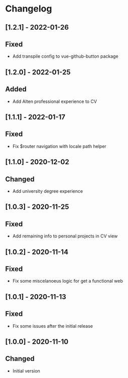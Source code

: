 # Changelog

## [1.2.1] - 2022-01-26

## Fixed

- Add transpile config to vue-github-button package

## [1.2.0] - 2022-01-25
## Added

- Add Alten professional experience to CV

## [1.1.1] - 2022-01-17
## Fixed

- Fix $router navigation with locale path helper

## [1.1.0] - 2020-12-02
## Changed

- Add university degree experience

## [1.0.3] - 2020-11-25
## Fixed

- Add remaining info to personal projects in CV view

## [1.0.2] - 2020-11-14
## Fixed

- Fix some miscelanoeus logic for get a functional web

## [1.0.1] - 2020-11-13
## Fixed

- Fix some issues after the initial release

## [1.0.0] - 2020-11-10
## Changed

- Initial version

